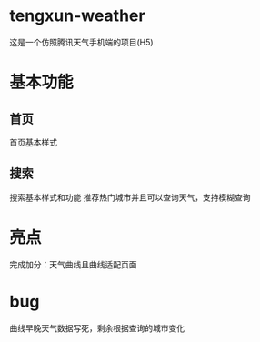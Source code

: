 # tengxun-weather
 这是一个仿照腾讯天气手机端的项目(H5)

# 基本功能
## 首页
 首页基本样式
## 搜索
搜索基本样式和功能
推荐热门城市并且可以查询天气，支持模糊查询
# 亮点
完成加分：天气曲线且曲线适配页面
# bug
曲线早晚天气数据写死，剩余根据查询的城市变化
